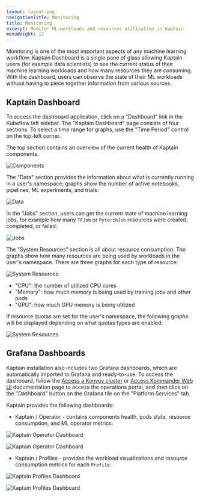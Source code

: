 ```yaml
---
layout: layout.pug
navigationTitle: Monitoring
title: Monitoring
excerpt: Monitor ML-workloads and resources utilization in Kaptain
menuWeight: 12
---
```


Monitoring is one of the most important aspects of any machine learning workflow. Kaptain Dashboard is a single pane
of glass allowing Kaptain users (for example data scientists) to see the current status of their machine learning workloads
and how many resources they are consuming. With the dashboard, users can observe the state of their ML workloads without
having to piece together information from various sources.

## Kaptain Dashboard

To access the dashboard application, click on a "Dashboard" link in the Kubeflow left sidebar.
The "Kaptain Dashboard" page consists of four sections. To select a time range for graphs, use the "Time Period" control
on the top-left corner.

The top section contains an overview of the current health of Kaptain components.

![Components](img/components.png)

The "Data" section provides the information about what is currently running in a user's namespace; graphs show the
number of active notebooks, pipelines, ML experiments, and trials:

![Data](img/data.png)

In the "Jobs" section, users can get the current state of machine learning jobs, for example how many `TFJob` or `PytorchJob`
resources were created, completed, or failed:

![Jobs](img/jobs.png)

The "System Resources" section is all about resource consumption. The graphs show how many resources are being used
by workloads in the user's namespace. There are three graphs for each type of resource:

![System Resources](img/system-resources.png)


- "CPU": the number of utilized CPU cores
- "Memory":  how much memory is being used by training jobs and other pods
- "GPU": how much GPU memory is being utilized

If resource quotas are set for the user's namespace, the following graphs will be displayed depending on what quotas
types are enabled:

![System Resources](img/quotas.png)

## Grafana Dashboards

Kaptain installation also includes two Grafana dashboards, which are automatically imported to Grafana and ready-to-use.
To access the dashboard, follow the [Access a Konvoy cluster][access_konvoy] or [Access Kommander Web UI][access_kommander]
documentation page to access the operations portal, and then click on the "Dashboard" button on the Grafana tile on
the "Platform Services" tab.

Kaptain provides the following dashboards:
- Kaptain / Operator - contains components health, pods state, resource consumption, and ML operator metrics:

![Kaptain Operator Dashboard](img/kaptain-operator-dashboard-1.png)

![Kaptain Operator Dashboard](img/kaptain-operator-dashboard-2.png)

- Kaptain / Profiles - provides the workload visualizations and resource consumption metrics for each `Profile`:

![Kaptain Profiles Dashboard](img/kaptain-profiles-dashboard-1.png)

![Kaptain Profiles Dashboard](img/kaptain-profiles-dashboard-2.png)

[access_konvoy]: /dkp/konvoy/1.8/access-authentication/access-konvoy/
[access_kommander]: /dkp/kommander/latest/install/networked/#access-kommander-web-ui
